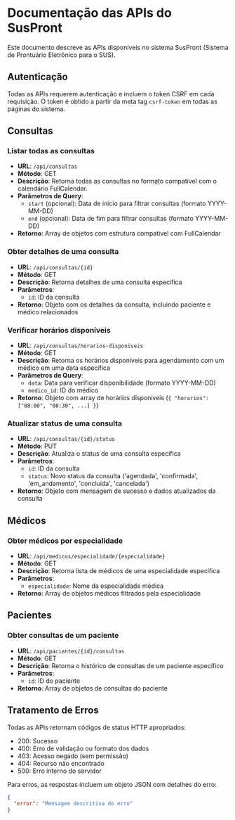 # Documentação das APIs do SusPront

Este documento descreve as APIs disponíveis no sistema SusPront (Sistema de Prontuário Eletrônico para o SUS).

## Autenticação

Todas as APIs requerem autenticação e incluem o token CSRF em cada requisição. O token é obtido a partir da meta tag `csrf-token` em todas as páginas do sistema.

## Consultas

### Listar todas as consultas
- **URL**: `/api/consultas`
- **Método**: GET
- **Descrição**: Retorna todas as consultas no formato compatível com o calendário FullCalendar.
- **Parâmetros de Query**:
  - `start` (opcional): Data de início para filtrar consultas (formato YYYY-MM-DD)
  - `end` (opcional): Data de fim para filtrar consultas (formato YYYY-MM-DD)
- **Retorno**: Array de objetos com estrutura compatível com FullCalendar

### Obter detalhes de uma consulta
- **URL**: `/api/consultas/{id}`
- **Método**: GET
- **Descrição**: Retorna detalhes de uma consulta específica
- **Parâmetros**:
  - `id`: ID da consulta
- **Retorno**: Objeto com os detalhes da consulta, incluindo paciente e médico relacionados

### Verificar horários disponíveis
- **URL**: `/api/consultas/horarios-disponiveis`
- **Método**: GET
- **Descrição**: Retorna os horários disponíveis para agendamento com um médico em uma data específica
- **Parâmetros de Query**:
  - `data`: Data para verificar disponibilidade (formato YYYY-MM-DD)
  - `medico_id`: ID do médico
- **Retorno**: Objeto com array de horários disponíveis (`{ "horarios": ["08:00", "08:30", ...] }`)

### Atualizar status de uma consulta
- **URL**: `/api/consultas/{id}/status`
- **Método**: PUT
- **Descrição**: Atualiza o status de uma consulta específica
- **Parâmetros**:
  - `id`: ID da consulta
  - `status`: Novo status da consulta ('agendada', 'confirmada', 'em_andamento', 'concluida', 'cancelada')
- **Retorno**: Objeto com mensagem de sucesso e dados atualizados da consulta

## Médicos

### Obter médicos por especialidade
- **URL**: `/api/medicos/especialidade/{especialidade}`
- **Método**: GET
- **Descrição**: Retorna lista de médicos de uma especialidade específica
- **Parâmetros**:
  - `especialidade`: Nome da especialidade médica
- **Retorno**: Array de objetos médicos filtrados pela especialidade

## Pacientes

### Obter consultas de um paciente
- **URL**: `/api/pacientes/{id}/consultas`
- **Método**: GET
- **Descrição**: Retorna o histórico de consultas de um paciente específico
- **Parâmetros**:
  - `id`: ID do paciente
- **Retorno**: Array de objetos de consultas do paciente

## Tratamento de Erros

Todas as APIs retornam códigos de status HTTP apropriados:
- 200: Sucesso
- 400: Erro de validação ou formato dos dados
- 403: Acesso negado (sem permissão)
- 404: Recurso não encontrado
- 500: Erro interno do servidor

Para erros, as respostas incluem um objeto JSON com detalhes do erro:
```json
{
  "error": "Mensagem descritiva do erro"
}
```
